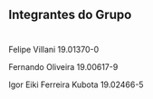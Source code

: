 ## Integrantes do Grupo
#
Felipe Villani 19.01370-0

Fernando Oliveira 19.00617-9

Igor Eiki Ferreira Kubota 19.02466-5
